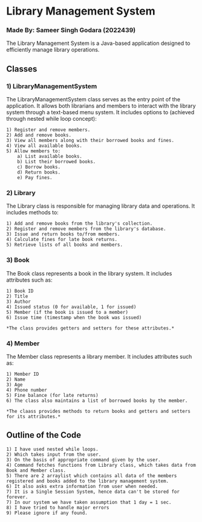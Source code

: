 
# Library Management System
### Made By: Sameer Singh Godara (2022439)

The Library Management System is a Java-based application designed to efficiently manage library operations. 

## Classes
### 1) LibraryManagementSystem
The LibraryManagementSystem class serves as the entry point of the application. It allows both librarians and members to interact with the library system through a text-based menu system. It includes options to (achieved through nested while loop concept):

    1) Register and remove members.
    2) Add and remove books.
    3) View all members along with their borrowed books and fines.
    4) View all available books.
    5) Allow members to:
        a) List available books.
        b) List their borrowed books.
        c) Borrow books.
        d) Return books.
        e) Pay fines.

### 2) Library
The Library class is responsible for managing library data and operations. It includes methods to:

    1) Add and remove books from the library's collection.
    2) Register and remove members from the library's database.
    3) Issue and return books to/from members.
    4) Calculate fines for late book returns.
    5) Retrieve lists of all books and members.


### 3) Book
The Book class represents a book in the library system. It includes attributes such as:

    1) Book ID
    2) Title
    3) Author
    4) Issued status (0 for available, 1 for issued)
    5) Member (if the book is issued to a member)
    6) Issue time (timestamp when the book was issued)
    
    *The class provides getters and setters for these attributes.*

### 4) Member
The Member class represents a library member. It includes attributes such as:

    1) Member ID
    2) Name
    3) Age
    4) Phone number
    5) Fine balance (for late returns)
    6) The class also maintains a list of borrowed books by the member.
    
    *The claass provides methods to return books and getters and setters for its attributes.*


## Outline of the Code
    1) I have used nested while loops.
    2) Which takes input from the user.
    3) On the basis of appropriate command given by the user.
    4) Command fetches functions from Library class, which takes data from Book and Member class.
    5) There are 2 arraylist which contains all data of the members registered and books added to the library management system.
    6) It also asks extra information from user when needed.
    7) It is a Single Session System, hence data can't be stored for forever.
    7) In our system we have taken assumption that 1 day = 1 sec.
    8) I have tried to handle major errors
    9) Please ignore if any found.